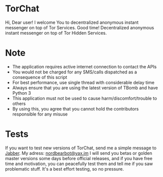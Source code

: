 # TorChat

Hi, Dear user! I welcome You to decentralized anonymous instant messenger on top of Tor Services. Good time! Decentralized anonymous instant messenger on top of Tor Hidden Services. 

# Note

* The application requires active internet connection to contact the APIs
* You would not be charged for any SMS/calls dispatched as a consequence of this script
* For best performance, use single thread with considerable delay time
* Always ensure that you are using the latest version of TBomb and have Python 3
* This application must not be used to cause harm/discomfort/trouble to others
* By using this, you agree that you cannot hold the contributors responsible for any misuse

# Tests

If you want to test new versions of TorChat, send me a simple message to [Jabber](xmpp.org). My adress: nordbearbot@yax.im
I will send you betas or golden master versions some days before official releases, and if you have free time and motivation, you can peacefully test them and tell me if you saw problematic stuff. It's a best effort testing, so no pressure.
